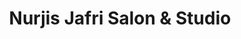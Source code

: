 ---
title: "Nurjis Jafri Salon & Studio"
url: /karachi/nurjis-jafri-salon-and-studio/
shop: beauty
---